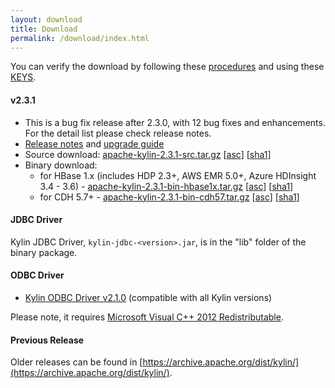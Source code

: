 ```yaml
---
layout: download
title: Download
permalink: /download/index.html
---
```


You can verify the download by following these [procedures](https://www.apache.org/info/verification.html) and using these [KEYS](https://kylin.apache.org/KEYS).

#### v2.3.1
- This is a bug fix release after 2.3.0, with 12 bug fixes and enhancements. For the detail list please check release notes. 
- [Release notes](/docs23/release_notes.html) and [upgrade guide](/docs23/howto/howto_upgrade.html)
- Source download: [apache-kylin-2.3.1-src.tar.gz](http://www.apache.org/dyn/closer.cgi/kylin/apache-kylin-2.3.1/apache-kylin-2.3.1-src.tar.gz) \[[asc](https://www.apache.org/dist/kylin/apache-kylin-2.3.1/apache-kylin-2.3.1-src.tar.gz.asc)\] \[[sha1](https://www.apache.org/dist/kylin/apache-kylin-2.3.1/apache-kylin-2.3.1-src.tar.gz.sha1)\]
- Binary download:
  - for HBase 1.x (includes HDP 2.3+, AWS EMR 5.0+, Azure HDInsight 3.4 - 3.6) - [apache-kylin-2.3.1-bin-hbase1x.tar.gz](http://www.apache.org/dyn/closer.cgi/kylin/apache-kylin-2.3.1/apache-kylin-2.3.1-hbase1x-bin.tar.gz) \[[asc](https://www.apache.org/dist/kylin/apache-kylin-2.3.1/apache-kylin-2.3.1-hbase1x-bin.tar.gz.asc)\] \[[sha1](https://www.apache.org/dist/kylin/apache-kylin-2.3.1/apache-kylin-2.3.1-hbase1x-bin.tar.gz.sha1)\]
  - for CDH 5.7+ - [apache-kylin-2.3.1-bin-cdh57.tar.gz](http://www.apache.org/dyn/closer.cgi/kylin/apache-kylin-2.3.1/apache-kylin-2.3.1-cdh57-bin.tar.gz) \[[asc](https://www.apache.org/dist/kylin/apache-kylin-2.3.1/apache-kylin-2.3.1-cdh57-bin.tar.gz.asc)\] \[[sha1](https://www.apache.org/dist/kylin/apache-kylin-2.3.1/apache-kylin-2.3.1-cdh57-bin.tar.gz.sha1)\]

#### JDBC Driver

Kylin JDBC Driver, `kylin-jdbc-<version>.jar`, is in the "lib" folder of the binary package.

#### ODBC Driver

* [Kylin ODBC Driver v2.1.0](http://kylin.apache.org/download/KylinODBCDriver-2.1.0.zip) (compatible with all Kylin versions)

Please note, it requires [Microsoft Visual C++ 2012 Redistributable](http://www.microsoft.com/en-us/download/details.aspx?id=30679). 

#### Previous Release

Older releases can be found in [https://archive.apache.org/dist/kylin/](https://archive.apache.org/dist/kylin/).
